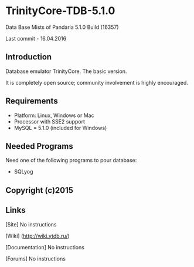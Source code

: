 TrinityCore-TDB-5.1.0
===================

Data Base Mists of Pandaria 5.1.0 Build (16357)

Last commit - 16.04.2016


## Introduction

Database emulator TrinityCore. The basic version.

It is completely open source; community involvement is highly encouraged.


## Requirements

+ Platform: Linux, Windows or Mac
+ Processor with SSE2 support
+ MySQL = 5.1.0 (included for Windows)


## Needed Programs

Need one of the following programs to pour database:

+ SQLyog


## Copyright (c)2015


## Links

[Site] No instructions

[Wiki] (http://wiki.ytdb.ru/)

[Documentation] No instructions

[Forums] No instructions
